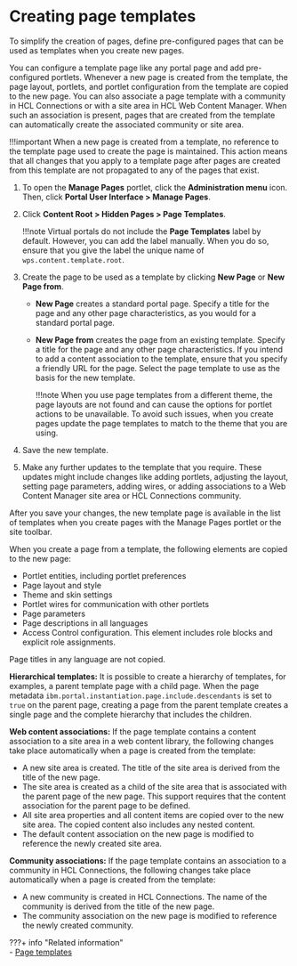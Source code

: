 # Creating page templates

To simplify the creation of pages, define pre-configured pages that can be used as templates when you create new pages.

You can configure a template page like any portal page and add pre-configured portlets. Whenever a new page is created from the template, the page layout, portlets, and portlet configuration from the template are copied to the new page. You can also associate a page template with a community in HCL Connections or with a site area in HCL Web Content Manager. When such an association is present, pages that are created from the template can automatically create the associated community or site area.

!!!important
    When a new page is created from a template, no reference to the template page used to create the page is maintained. This action means that all changes that you apply to a template page after pages are created from this template are not propagated to any of the pages that exist.

1.  To open the **Manage Pages** portlet, click the **Administration menu** icon. Then, click **Portal User Interface > Manage Pages**.

2.  Click **Content Root > Hidden Pages > Page Templates**.

    !!!note
        Virtual portals do not include the **Page Templates** label by default. However, you can add the label manually. When you do so, ensure that you give the label the unique name of `wps.content.template.root`.

3.  Create the page to be used as a template by clicking **New Page** or **New Page from**.

    -   **New Page** creates a standard portal page. Specify a title for the page and any other page characteristics, as you would for a standard portal page.
    -   **New Page from** creates the page from an existing template. Specify a title for the page and any other page characteristics. If you intend to add a content association to the template, ensure that you specify a friendly URL for the page. Select the page template to use as the basis for the new template.

        !!!note
            When you use page templates from a different theme, the page layouts are not found and can cause the options for portlet actions to be unavailable. To avoid such issues, when you create pages update the page templates to match to the theme that you are using.

4.  Save the new template.

5.  Make any further updates to the template that you require. These updates might include changes like adding portlets, adjusting the layout, setting page parameters, adding wires, or adding associations to a Web Content Manager site area or HCL Connections community.


After you save your changes, the new template page is available in the list of templates when you create pages with the Manage Pages portlet or the site toolbar.

When you create a page from a template, the following elements are copied to the new page:

-   Portlet entities, including portlet preferences
-   Page layout and style
-   Theme and skin settings
-   Portlet wires for communication with other portlets
-   Page parameters
-   Page descriptions in all languages
-   Access Control configuration. This element includes role blocks and explicit role assignments.

Page titles in any language are not copied.

**Hierarchical templates:** It is possible to create a hierarchy of templates, for examples, a parent template page with a child page. When the page metadata `ibm.portal.instantiation.page.include.descendants` is set to `true` on the parent page, creating a page from the parent template creates a single page and the complete hierarchy that includes the children.

**Web content associations:** If the page template contains a content association to a site area in a web content library, the following changes take place automatically when a page is created from the template:

-   A new site area is created. The title of the site area is derived from the title of the new page.
-   The site area is created as a child of the site area that is associated with the parent page of the new page. This support requires that the content association for the parent page to be defined.
-   All site area properties and all content items are copied over to the new site area. The copied content also includes any nested content.
-   The default content association on the new page is modified to reference the newly created site area.

**Community associations:** If the page template contains an association to a community in HCL Connections, the following changes take place automatically when a page is created from the template:

-   A new community is created in HCL Connections. The name of the community is derived from the title of the new page.
-   The community association on the new page is modified to reference the newly created community.

???+ info "Related information"  
    -   [Page templates](../../../../../../build_sites/sitebuilder/site_dev_with_sitebuilder/creating_sites_using_sitebuilder/sitebuilder_learn_pgtemplate.md)

